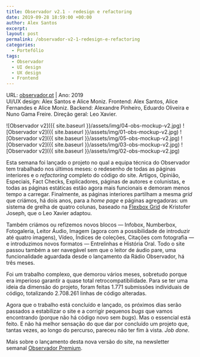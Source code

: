 ```yaml
---
title: Observador v2.1 - redesign e refactoring
date: 2019-09-28 18:59:00 +00:00
author: Alex Santos
excerpt:
layout: post
permalink: /observador-v2-1-redesign-e-refactoring
categories:
  - Portefólio
tags:
  - Observador
  - UI design
  - UX design
  - Frontend
---
```

<p>URL: <a href="http://observador.pt" target="_blank">observador.pt</a> | Ano: 2019<br>
UI/UX design: Alex Santos e Alice Moniz. Frontend: Alex Santos, Alice Fernandes e Alice Moniz. Backend: Alexandre Pinheiro, Eduardo Oliveira e Nuno Gama Freire. Direção geral: Leo Xavier.</p>

![Observador v2]({{ site.baseurl }}/assets/img/04-obs-mockup-v2.jpg)
![Observador v2]({{ site.baseurl }}/assets/img/01-obs-mockup-v2.jpg)
![Observador v2]({{ site.baseurl }}/assets/img/05-obs-mockup-v2.jpg)
![Observador v2]({{ site.baseurl }}/assets/img/03-obs-mockup-v2.jpg)
![Observador v2]({{ site.baseurl }}/assets/img/02-obs-mockup-v2.jpg)

Esta semana foi lançado o projeto no qual a equipa técnica do Observador tem trabalhado nos últimos meses: o redesenho de todas as páginas interiores e o <em>refactoring</em> completo do código do site. Artigos, Opinião, Especiais, Fact Checks, Explicadores, páginas de autores e colunistas, e todas as páginas estáticas estão agora mais funcionais e demoram menos tempo a carregar. Finalmente, as páginas interiores partilham a mesma <em>grid</em> que criámos, há dois anos, para a <em>home page</em> e páginas agregadoras: um sistema de grelha de quatro colunas, baseado na <a href="http://flexboxgrid.com/" target="_blank" rel="noopener">Flexbox Grid</a> de Kristofer Joseph, que o Leo Xavier adaptou.

Também criámos ou refizemos novos blocos — Infobox, Numberbox, Fotogaleria, Leitor Áudio, Imagem (agora com a possibilidade de introduzir até quatro imagens), Vídeo, Índices de coleções, Citações com fotografia — e introduzimos novos formatos — Entrelinhas e História Oral. Todo o site passou também a ser navegável sem que o leitor de áudio pare, uma funcionalidade aguardada desde o lançamento da Rádio Observador, há três meses.

Foi um trabalho complexo, que demorou vários meses, sobretudo porque era imperioso garantir a quase total retrocompatibilidade. Para se ter uma ideia da dimensão do projeto, foram feitas 1.771 submissões individuais de código, totalizando 2.708.261 linhas de código alteradas.

Agora que o trabalho está concluído e lançado, os próximos dias serão passados a estabilizar o site e a corrigir pequenos <em>bugs</em> que vamos encontrando (porque não há código novo sem <em>bugs</em>). Mas o essencial está feito. E não há melhor sensação do que dar por concluído um projeto que, tantas vezes, ao longo do percurso, pareceu não ter fim à vista. <em>Job done</em>.

Mais sobre o lançamento desta nova versão do site, na newsletter semanal <a href="https://mailchi.mp/de7ba39604d3/j-nasceu-a-nova-revista-de-lifestyle-do-observador-534969" target="_blank" rel="noopener">Observador Premium</a>.